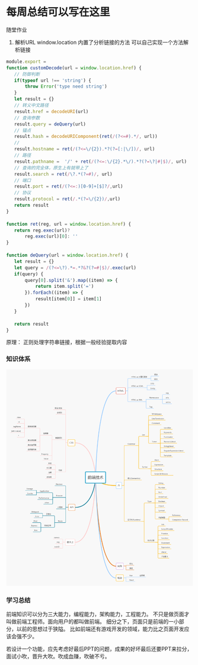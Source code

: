 # 每周总结可以写在这里

随堂作业
1. 解析URL
 window.location 内置了分析链接的方法
 可以自己实现一个方法解析链接
 ```javascript
module.export = 
function customDecode(url = window.location.href) {
    // 防御判断
    if(typeof url !== 'string') {
        throw Error('type need string')
    }    
    let result = {}
    // 转义中文路径
    result.href = decodeURI(url)
    // 查询参数
    result.query = deQuery(url)
    // 锚点
    result.hash = decodeURIComponent(ret(/(?<=#).*/, url))
    // 
    result.hostname = ret(/(?<=\/{2}).*?(?=[:|\/])/, url)
    // 路径
    result.pathname =  '/' + ret(/(?<=:\/{2}.*\/).*?(?=\?|#|$)/, url)
    // 查询的完全体，原生上有就带上了
    result.search = ret(/\?.*(?=#)/, url)
    // 端口
    result.port = ret(/(?<=:)[0-9]+[$]?/,url)
    // 协议
    result.protocol = ret(/.*(?=\/{2})/,url)
    return result
}

function ret(reg, url = window.location.href) {
    return reg.exec(url)?
        reg.exec(url)[0]: ''
}

function deQuery(url = window.location.href) {
    let result = {}
    let query = /(?<=\?).*=.*?&?(?=#|$)/.exec(url)
    if(query) {
        query[0].split('&').map((item) => {
            return item.split('=')
        }).forEach((item) => {
            result[item[0]] = item[1]
        })
    }

    return result
}
```
原理： 正则处理字符串链接，根据一般经验提取内容

### 知识体系
![alt 前端技术](./前端技术.png "前端技术")

### 学习总结
前端知识可以分为三大能力，编程能力，架构能力，工程能力。
不只是做页面才叫做前端工程师。面向用户的都叫做前端。
细分之下，页面只是前端的一小部分，以前的思想过于狭隘。
比如前端还有游戏开发的领域，能力比之页面开发应该会强不少。

若设计一个功能，应先考虑好最后PPT的问题，成果的好坏最后还要PPT来拉分，
面试小吹，晋升大吹。吹成血赚，吹破不亏。
